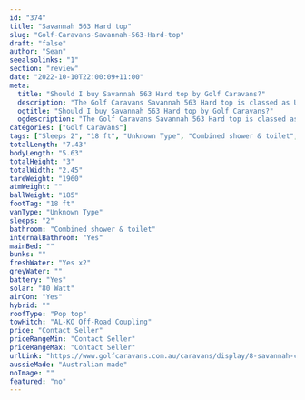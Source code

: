 ```yaml
---
id: "374"
title: "Savannah 563 Hard top"
slug: "Golf-Caravans-Savannah-563-Hard-top"
draft: "false"
author: "Sean"
seealsolinks: "1"
section: "review"
date: "2022-10-10T22:00:09+11:00"
meta:
  title: "Should I buy Savannah 563 Hard top by Golf Caravans?"
  description: "The Golf Caravans Savannah 563 Hard top is classed as Unknown Type, and sleeps 2 people. It is Australian made and comes in at 18 ft. It generally has Combined shower & toilet."
  ogtitle: "Should I buy Savannah 563 Hard top by Golf Caravans?"
  ogdescription: "The Golf Caravans Savannah 563 Hard top is classed as Unknown Type, and sleeps 2 people. It is Australian made and comes in at 18 ft. It generally has Combined shower & toilet."
categories: ["Golf Caravans"]
tags: ["Sleeps 2", "18 ft", "Unknown Type", "Combined shower & toilet", "Pop top", "Price Unknown"]
totalLength: "7.43"
bodyLength: "5.63"
totalHeight: "3"
totalWidth: "2.45"
tareWeight: "1960"
atmWeight: ""
ballWeight: "185"
footTag: "18 ft"
vanType: "Unknown Type"
sleeps: "2"
bathroom: "Combined shower & toilet"
internalBathroom: "Yes"
mainBed: ""
bunks: ""
freshWater: "Yes x2"
greyWater: ""
battery: "Yes"
solar: "80 Watt"
airCon: "Yes"
hybrid: ""
roofType: "Pop top"
towHitch: "AL-KO Off-Road Coupling"
price: "Contact Seller"
priceRangeMin: "Contact Seller"
priceRangeMax: "Contact Seller"
urlLink: "https://www.golfcaravans.com.au/caravans/display/8-savannah-caravan-range-/"
aussieMade: "Australian made"
noImage: ""
featured: "no"
---
```

